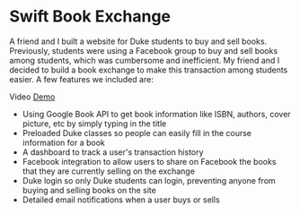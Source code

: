 # Swift Book Exchange

A friend and I built a website for Duke students to buy and sell books. Previously, students were using a Facebook group to buy and sell books among students, which was cumbersome and inefficient. My friend and I decided to build a book exchange to make this transaction among students easier. A few features we included are:

Video [Demo](./media/Swift%20Book%20Exchange%20Quick%20Demo.mov)


- Using Google Book API to get book information like ISBN, authors, cover picture, etc by simply typing in the title
- Preloaded Duke classes so people can easily fill in the course information for a book
- A dashboard to track a user's transaction history
- Facebook integration to allow users to share on Facebook the books that they are currently selling on the exchange
- Duke login so only Duke students can login, preventing anyone from buying and selling books on the site
- Detailed email notifications when a user buys or sells
